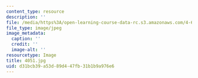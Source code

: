 ```yaml
---
content_type: resource
description: ''
file: /media/https%3A/open-learning-course-data-rc.s3.amazonaws.com/4-614-religious-architecture-and-islamic-cultures-fall-2002/d31bcb39a53d89d447fb31b1b9a976e6_4051.jpg
file_type: image/jpeg
image_metadata:
  caption: ''
  credit: ''
  image-alt: ''
resourcetype: Image
title: 4051.jpg
uid: d31bcb39-a53d-89d4-47fb-31b1b9a976e6
---
```

